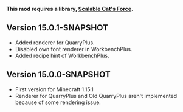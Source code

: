 **This mod requires a library, [Scalable Cat's Force](https://www.curseforge.com/minecraft/mc-mods/scalable-cats-force).**

## Version 15.0.1-SNAPSHOT
* Added renderer for QuarryPlus.
* Disabled own font renderer in WorkbenchPlus.
* Added recipe hint of WorkbenchPlus.

## Version 15.0.0-SNAPSHOT
* First version for Minecraft 1.15.1
* Renderer for QuarryPlus and Old QuarryPlus aren't implemented because of some rendering issue.

